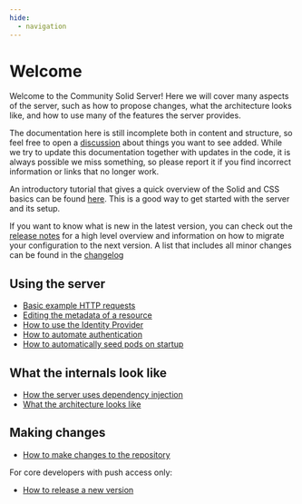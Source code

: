 ```yaml
---
hide:
  - navigation
---
```


# Welcome

Welcome to the Community Solid Server!
Here we will cover many aspects of the server,
such as how to propose changes,
what the architecture looks like,
and how to use many of the features the server provides.

The documentation here is still incomplete both in content and structure, so feel free to open
a [discussion](https://github.com/CommunitySolidServer/CommunitySolidServer/discussions) about things you want to see added.
While we try to update this documentation together with updates in the code,
it is always possible we miss something,
so please report it if you find incorrect information or links that no longer work.

An introductory tutorial that gives a quick overview of the Solid and CSS basics can be found
[here](https://github.com/CommunitySolidServer/tutorials/blob/main/getting-started.md).
This is a good way to get started with the server and its setup.

If you want to know what is new in the latest version,
you can check out the [release notes](https://github.com/CommunitySolidServer/CommunitySolidServer/blob/main/RELEASE_NOTES.md)
for a high level overview and information on how to migrate your configuration to the next version.
A list that includes all minor changes can be found in
the [changelog](https://github.com/CommunitySolidServer/CommunitySolidServer/blob/main/CHANGELOG.md)

## Using the server

* [Basic example HTTP requests](usage/example-requests.md)
* [Editing the metadata of a resource](usage/metadata.md)
* [How to use the Identity Provider](usage/identity-provider.md)
* [How to automate authentication](usage/client-credentials.md)
* [How to automatically seed pods on startup](usage/seeding-pods.md)

## What the internals look like

* [How the server uses dependency injection](architecture/dependency-injection.md)
* [What the architecture looks like](architecture/overview.md)

## Making changes

* [How to make changes to the repository](contributing/making-changes.md)

For core developers with push access only:

* [How to release a new version](contributing/release.md)
